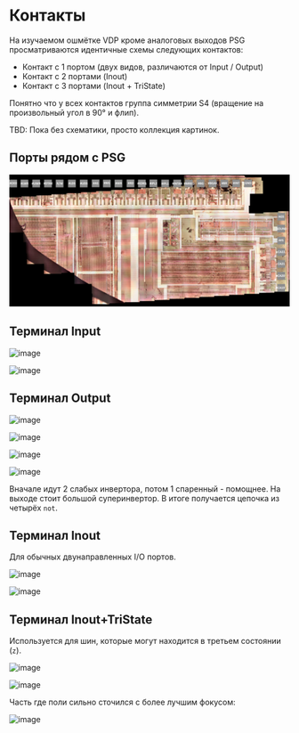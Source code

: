 # Контакты

На изучаемом ошмётке VDP кроме аналоговых выходов PSG просматриваются идентичные схемы следующих контактов:
- Контакт с 1 портом (двух видов, различаются от Input / Output)
- Контакт с 2 портами (Inout)
- Контакт с 3 портами (Inout + TriState)

Понятно что у всех контактов группа симметрии S4 (вращение на произвольный угол в 90° и флип).

TBD: Пока без схематики, просто коллекция картинок.

## Порты рядом с PSG

![PSG_Pads](/imgstore/PSG_Pads.png)

## Терминал Input

![image](https://user-images.githubusercontent.com/5828819/177574039-d237de48-ed87-4b40-8b99-d4b56eced7de.png)

![image](https://user-images.githubusercontent.com/5828819/177593251-82b7bf65-76b0-4643-95bf-a0becaa6316c.png)

## Терминал Output

![image](https://user-images.githubusercontent.com/5828819/177621881-32e7b2a7-2d68-40ac-beb5-9ec639c5a78e.png)

![image](https://user-images.githubusercontent.com/5828819/177593122-86d1e8f1-2c57-42d8-93ba-421cf94bdf6f.png)

![image](https://user-images.githubusercontent.com/5828819/177602665-83bdf15b-7e3c-49dc-9472-a32949f701e4.png)

![image](https://user-images.githubusercontent.com/5828819/177604431-708bcec8-8d9f-4540-a803-12a3339fb28d.png)

Вначале идут 2 слабых инвертора, потом 1 спаренный - помощнее. На выходе стоит большой суперинвертор. В итоге получается цепочка из четырёх `not`.

## Терминал Inout

Для обычных двунаправленных I/O портов.

![image](https://user-images.githubusercontent.com/5828819/177622002-b8cf186f-676d-4bb4-a789-98c2cbc55c2f.png)

![image](https://user-images.githubusercontent.com/5828819/177622044-48ddc15b-fbb4-4e58-a9c0-461e34cffa87.png)

## Терминал Inout+TriState

Используется для шин, которые могут находится в третьем состоянии (`z`).

![image](https://user-images.githubusercontent.com/5828819/175827664-34e516d7-6bf2-417b-9c40-caddacd6148e.png)

![image](https://user-images.githubusercontent.com/5828819/177593661-c6aa9c68-350c-4879-806b-88099d4d8fcf.png)

Часть где поли сильно сточился с более лучшим фокусом:

![image](https://user-images.githubusercontent.com/5828819/177594127-040d8a4a-9d88-43b8-adf4-d6321fa1eb24.png)
